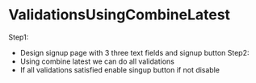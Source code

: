 # ValidationsUsingCombineLatest
Step1:
- Design signup page with 3 three text fields and signup button
Step2:
- Using combine latest we can do all validations
- If all validations satisfied enable singup button if not disable
